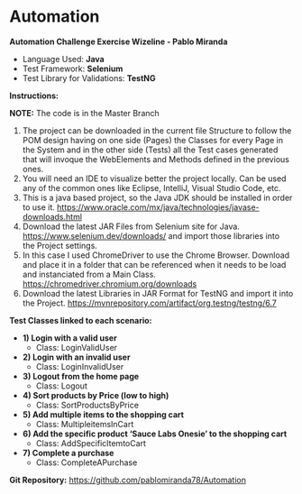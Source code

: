 # Automation
**Automation Challenge Exercise Wizeline - Pablo Miranda**

* Language Used: **Java**
* Test Framework: **Selenium**
* Test Library for Validations: **TestNG**

**Instructions:** 

**NOTE:** The code is in the Master Branch
1) The project can be downloaded in the current file Structure to follow the POM design having on one side (Pages) the Classes for every Page in the System and in the other side (Tests) all the Test cases generated that will invoque the WebElements and Methods defined in the previous ones.
2) You will need an IDE to visualize better the project locally. Can be used any of the common ones like Eclipse, IntelliJ, Visual Studio Code, etc.
3) This is a java based project, so the Java JDK should be installed in order to use it. https://www.oracle.com/mx/java/technologies/javase-downloads.html
4) Download the latest JAR Files from Selenium site for Java. https://www.selenium.dev/downloads/ and import those libraries into the Project settings.
5) In this case I used ChromeDriver to use the Chrome Browser. Download and place it in a folder that can be referenced when it needs to be load and instanciated from a Main Class. https://chromedriver.chromium.org/downloads
6) Download the latest Libraries in JAR Format for TestNG and import it into the Project. https://mvnrepository.com/artifact/org.testng/testng/6.7

**Test Classes linked to each scenario:**

* **1) Login with a valid user**
  - Class: LoginValidUser
* **2) Login with an invalid user**
  - Class: LoginInvalidUser
* **3) Logout from the home page**
  - Class: Logout
* **4) Sort products by Price (low to high)**
  - Class: SortProductsByPrice
* **5) Add multiple items to the shopping cart**
  - Class: MultipleitemsInCart
* **6) Add the specific product ‘Sauce Labs Onesie’ to the shopping cart**
  - Class: AddSpecificItemtoCart
* **7) Complete a purchase**
  - Class: CompleteAPurchase

**Git Repository:**
https://github.com/pablomiranda78/Automation
